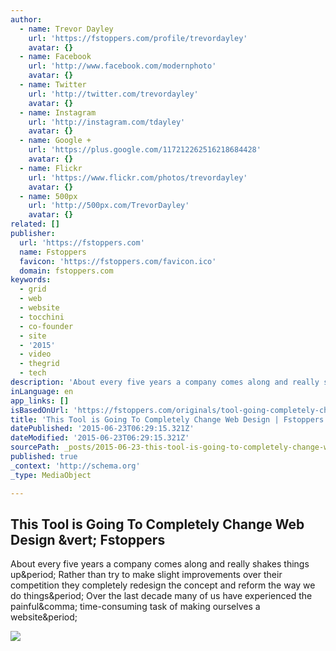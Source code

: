 ```yaml
---
author:
  - name: Trevor Dayley
    url: 'https://fstoppers.com/profile/trevordayley'
    avatar: {}
  - name: Facebook
    url: 'http://www.facebook.com/modernphoto'
    avatar: {}
  - name: Twitter
    url: 'http://twitter.com/trevordayley'
    avatar: {}
  - name: Instagram
    url: 'http://instagram.com/tdayley'
    avatar: {}
  - name: Google +
    url: 'https://plus.google.com/117212262516218684428'
    avatar: {}
  - name: Flickr
    url: 'https://www.flickr.com/photos/trevordayley'
    avatar: {}
  - name: 500px
    url: 'http://500px.com/TrevorDayley'
    avatar: {}
related: []
publisher:
  url: 'https://fstoppers.com'
  name: Fstoppers
  favicon: 'https://fstoppers.com/favicon.ico'
  domain: fstoppers.com
keywords:
  - grid
  - web
  - website
  - tocchini
  - co-founder
  - site
  - '2015'
  - video
  - thegrid
  - tech
description: 'About every five years a company comes along and really shakes things up. Rather than try to make slight improvements over their competition they completely redesign the concept and reform the way we do things. Over the last decade many of us have experienced the painful, time-consuming task of making ourselves a website.'
inLanguage: en
app_links: []
isBasedOnUrl: 'https://fstoppers.com/originals/tool-going-completely-change-web-design-49406'
title: 'This Tool is Going To Completely Change Web Design | Fstoppers'
datePublished: '2015-06-23T06:29:15.321Z'
dateModified: '2015-06-23T06:29:15.321Z'
sourcePath: _posts/2015-06-23-this-tool-is-going-to-completely-change-web-design-or-fstoppe.md
published: true
_context: 'http://schema.org'
_type: MediaObject

---
```

<article style=""><h1>This Tool is Going To Completely Change Web Design &amp;vert; Fstoppers</h1><p>About every five years a company comes along and really shakes things up&amp;period; Rather than try to make slight improvements over their competition they completely redesign the concept and reform the way we do things&amp;period; Over the last decade many of us have experienced the painful&amp;comma; time-consuming task of making ourselves a website&amp;period;</p><img src="https://d1w5usc88actyi.cloudfront.net/styles/full/s3/media/2014/12/screen_shot_2014-12-18_at_3.56.55_pm.png" /></article>
